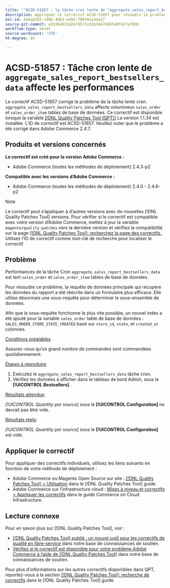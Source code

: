 ```yaml
---
title: '"ACSD-51857 : la tâche cron lente de "aggregate_sales_report_bestsellers_data" affecte les performances"'
description: Appliquez le correctif ACSD-51857 pour résoudre le problème Adobe Commerce en raison duquel la tâche cron lente "aggregate_sales_report_bestsellers_data" affecte les grandes tables de base de données "sales_order" et "sales_order_item".
exl-id: 444ab283-c98b-46b3-a492-706f0ce34a27
source-git-commit: a33364531d2efd572cd1b1847dd45e0f427af03b
workflow-type: tm+mt
source-wordcount: '376'
ht-degree: 0%

---
```


# ACSD-51857 : Tâche cron lente de `aggregate_sales_report_bestsellers_data` affecte les performances

Le correctif ACSD-51857 corrige le problème de la tâche lente cron. `aggregate_sales_report_bestsellers_data` affecte volumineux `sales_order` et `sales_order_item` tables de base de données. Ce correctif est disponible lorsque la variable [[!DNL Quality Patches Tool (QPT)]](/help/announcements/adobe-commerce-announcements/magento-quality-patches-released-new-tool-to-self-serve-quality-patches.md) La version 1.1.34 est installée. L’ID de correctif est ACSD-51857. Veuillez noter que le problème a été corrigé dans Adobe Commerce 2.4.7.

## Produits et versions concernés

**Le correctif est créé pour la version Adobe Commerce :**

* Adobe Commerce (toutes les méthodes de déploiement) 2.4.3-p2

**Compatible avec les versions d’Adobe Commerce :**

* Adobe Commerce (toutes les méthodes de déploiement) 2.4.0 - 2.4.6-p2

>[!NOTE]
>
>Le correctif peut s’appliquer à d’autres versions avec de nouvelles [!DNL Quality Patches Tool] versions. Pour vérifier si le correctif est compatible avec votre version d’Adobe Commerce, mettez à jour la variable `magento/quality-patches` vers la dernière version et vérifiez la compatibilité sur la page [[!DNL Quality Patches Tool]: recherchez la page des correctifs.](https://experienceleague.adobe.com/tools/commerce-quality-patches/index.html). Utilisez l’ID de correctif comme mot-clé de recherche pour localiser le correctif.

## Problème

Performances de la tâche Cron `aggregate_sales_report_bestsellers_data` est lent `sales_order` et `sales_order_item` tables de base de données.

Pour résoudre ce problème, la requête de données principale qui récupère les données du rapport a été réécrite dans un formulaire plus efficace. Elle utilise désormais une sous-requête pour déterminer le sous-ensemble de données.

Afin que la sous-requête fonctionne le plus vite possible, un nouvel index a été ajouté pour la variable `sales_order` table de base de données : `SALES_ORDER_STORE_STATE_CREATED` basé sur `store_id`, `state`, et `created_at` colonnes.

<u>Conditions préalables</u>

Assurez-vous qu’un grand nombre de commandes sont commandées quotidiennement.

<u>Étapes à reproduire</u>

1. Exécutez le `aggregate_sales_report_bestsellers_data` tâche cron.
1. Vérifiez les données à afficher dans le tableau de bord Admin, sous le **[!UICONTROL Bestsellers]** .

<u>Résultats attendus</u>:

*[!UICONTROL Quantity per source]* sous le **[!UICONTROL Configuration]** ne devrait pas être vide.

<u>Résultats réels</u>:

*[!UICONTROL Quantity per source]* sous le **[!UICONTROL Configuration]** est vide.

## Appliquer le correctif

Pour appliquer des correctifs individuels, utilisez les liens suivants en fonction de votre méthode de déploiement :

* Adobe Commerce ou Magento Open Source sur site : [[!DNL Quality Patches Tool] > Utilisation](https://experienceleague.adobe.com/docs/commerce-operations/tools/quality-patches-tool/usage.html) dans le [!DNL Quality Patches Tool] guide.
* Adobe Commerce sur l’infrastructure cloud : [Mises à niveau et correctifs > Appliquer les correctifs](https://experienceleague.adobe.com/docs/commerce-cloud-service/user-guide/develop/upgrade/apply-patches.html) dans le guide Commerce on Cloud Infrastructure.

## Lecture connexe

Pour en savoir plus sur [!DNL Quality Patches Tool], voir :

* [[!DNL Quality Patches Tool] publié : un nouvel outil pour les correctifs de qualité en libre-service](/help/announcements/adobe-commerce-announcements/magento-quality-patches-released-new-tool-to-self-serve-quality-patches.md) dans notre base de connaissances de soutien.
* [Vérifiez si le correctif est disponible pour votre problème Adobe Commerce à l’aide de [!DNL Quality Patches Tool]](/help/support-tools/patches-available-in-qpt-tool/check-patch-for-magento-issue-with-magento-quality-patches.md) dans notre base de connaissances de soutien.

Pour plus d’informations sur les autres correctifs disponibles dans QPT, reportez-vous à la section [[!DNL Quality Patches Tool]: recherche de correctifs](https://experienceleague.adobe.com/tools/commerce-quality-patches/index.html) dans le [!DNL Quality Patches Tool] guide.
